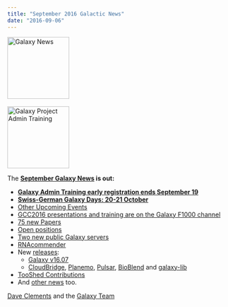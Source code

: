 ```yaml
---
title: "September 2016 Galactic News"
date: "2016-09-06"
---
```

<div class='right'>
<a href='/src/galaxy-updates/2016-09/index.md'><img src="/src/images/galaxy-logos/GalaxyNews.png" alt="Galaxy News" width=140 /></a><br /><br />
<a href='/src/galaxy-updates/2016-09/index.md#galaxy-admin-training-november-7-11-salt-lake-city-utah'><img src="/src/images/logos/AdminTraining2016-500.png" alt="Galaxy Project Admin Training" width="140" /></a>
</div>

The **[September Galaxy News](/src/galaxy-updates/2016-09/index.md) is out:**

* **[Galaxy Admin Training early registration ends September 19](/src/galaxy-updates/2016-09/index.md#galaxy-admin-training-november-7-11-salt-lake-city-utah)**
* **[Swiss-German Galaxy Days: 20-21 October](/src/galaxy-updates/2016-09/index.md#swiss-german-galaxy-days)** 
* [Other Upcoming Events](/src/galaxy-updates/2016-09/index.md#other-upcoming-events)
* [GCC2016 presentations and training are on the Galaxy F1000 channel](/src/galaxy-updates/2016-09/index.md#gcc2016-talks-posters-and-training-slides-are-on-the-f1000research-galaxy-channel)
* [75 new Papers](/src/galaxy-updates/2016-09/index.md#new-papers)
* [Open positions](/src/galaxy-updates/2016-09/index.md#whos-hiring)
* [Two new public Galaxy servers](/src/galaxy-updates/2016-09/index.md#public-galaxy-server-news)
* [RNAcommender](/src/galaxy-updates/2016-09/index.md#galaxy-community-hubs)
* New [releases](/src/galaxy-updates/2016-09/index.md#releases):
  * [Galaxy v16.07](/src/galaxy-updates/2016-09/index.md#galaxy-v1607)
  * [CloudBridge](/src/galaxy-updates/2016-09/index.md#cloudbridge-011), [Planemo](/src/galaxy-updates/2016-09/index.md#planemo-0280---0291), [Pulsar](/src/galaxy-updates/2016-09/index.md#pulsar-071---072), [BioBlend](/src/galaxy-updates/2016-09/index.md#bioblend-080) and [galaxy-lib](/src/galaxy-updates/2016-09/index.md#galaxy-lib-16710---16100)
* [TooShed Contributions](/src/galaxy-updates/2016-09/index.md#toolshed-contributions)
* And [other news](/src/galaxy-updates/2016-09/index.md#other-news) too.

[Dave Clements](/people/dave-clements/index.md) and the [Galaxy Team](/src/galaxy-team/)
